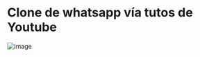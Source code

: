 # Clone de whatsapp vía tutos de Youtube

![image](https://user-images.githubusercontent.com/50063082/145119832-4da0ebfa-8cb2-451f-9677-6b6e5ea5f74d.png)
